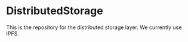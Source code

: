 # DistributedStorage
This is the repository for the distributed storage layer. We currently use IPFS.
